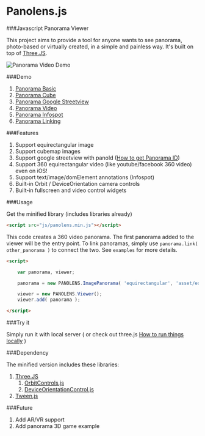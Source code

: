 # Panolens.js

###Javascript Panorama Viewer

This project aims to provide a tool for anyone wants to see panorama, photo-based or virtually created, in a simple and painless way. It's built on top of [Three.JS](https://github.com/mrdoob/three.js). 

![Panorama Video Demo](https://github.com/pchen66/pchen66.github.io/blob/master/Panolens/images/panolens_video_demo_480p.gif?raw=true)

###Demo
1.	[Panorama Basic](http://pchen66.github.io/Panolens/examples/panorama_basic.html)
2.	[Panorama Cube](http://pchen66.github.io/Panolens/examples/panorama_cube.html)
3.	[Panorama Google Streetview](http://pchen66.github.io/Panolens/examples/panorama_googlestreetview.html)
4.	[Panorama Video](http://pchen66.github.io/Panolens/examples/panorama_video.html)
5.	[Panorama Infospot](http://pchen66.github.io/Panolens/examples/panorama_infospot.html)
6.	[Panorama Linking](http://pchen66.github.io/Panolens/examples/panorama_linking.html)

###Features

1.	Support equirectangular image
2.	Support cubemap images
3.	Support google streetview with panoId ([How to get Panorama ID](http://stackoverflow.com/questions/29916149/google-maps-streetview-how-to-get-panorama-id))
4.	Support 360 equirectangular video (like youtube/facebook 360 video) even on iOS!
5.	Support text/image/domElement annotations (Infospot)
6.	Built-in Orbit / DeviceOrientation camera controls
7.	Built-in fullscreen and video control widgets

###Usage

Get the minified library (includes libraries already)

```html
<script src="js/panolens.min.js"></script>
```
This code creates a 360 video panorama. The first panorama added to the viewer will be the entry point. To link panoramas, simply use `panorama.link( other_panorama )` to connect the two. See `examples` for more details.

```html
<script>

	var panorama, viewer;

	panorama = new PANOLENS.ImagePanorama( 'equirectangular', 'asset/equirectangular.jpg' );

	viewer = new PANOLENS.Viewer();
	viewer.add( panorama );

</script>
```

###Try it

Simply run it with local server ( or check out three.js [How to run things locally](https://github.com/mrdoob/three.js/wiki/How-to-run-things-locally) )

###Dependency

The minified version includes these libraries:

1. [Three.JS](https://github.com/mrdoob/three.js)
	1. [OrbitControls.js](https://github.com/mrdoob/three.js/blob/master/examples/js/controls/OrbitControls.js)
	2. [DeviceOrientationControl.js](https://github.com/mrdoob/three.js/blob/master/examples/js/controls/DeviceOrientationControls.js)
2. [Tween.js](https://github.com/tweenjs/tween.js/)

###Future
1.	Add AR/VR support
2.	Add panorama 3D game example